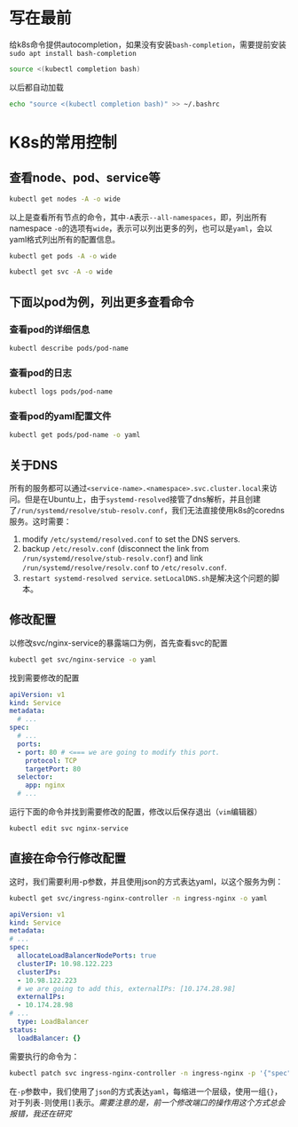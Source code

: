 # 写在最前
给k8s命令提供autocompletion，如果没有安装`bash-completion`，需要提前安装`sudo apt install bash-completion`
```bash
source <(kubectl completion bash)
```
以后都自动加载
```bash
echo "source <(kubectl completion bash)" >> ~/.bashrc
```
# K8s的常用控制
## 查看node、pod、service等
```bash
kubectl get nodes -A -o wide
```
以上是查看所有节点的命令，其中`-A`表示`--all-namespaces`，即，列出所有namespace
`-o`的选项有`wide`，表示可以列出更多的列，也可以是`yaml`，会以yaml格式列出所有的配置信息。
```bash
kubectl get pods -A -o wide
```
```bash
kubectl get svc -A -o wide
```
## 下面以pod为例，列出更多查看命令
### 查看pod的详细信息
```bash
kubectl describe pods/pod-name
```
### 查看pod的日志
```bash
kubectl logs pods/pod-name
```
### 查看pod的yaml配置文件
```bash
kubectl get pods/pod-name -o yaml
```

## 关于DNS
所有的服务都可以通过`<service-name>.<namespace>.svc.cluster.local`来访问。但是在Ubuntu上，由于`systemd-resolved`接管了dns解析，并且创建了`/run/systemd/resolve/stub-resolv.conf`，我们无法直接使用k8s的coredns服务。这时需要：
1. modify `/etc/systemd/resolved.conf` to set the DNS servers.
2. backup `/etc/resolv.conf` (disconnect the link from `/run/systemd/resolve/stub-resolv.conf`) and link `/run/systemd/resolve/resolv.conf` to `/etc/resolv.conf`.
3. `restart systemd-resolved service`.
`setLocalDNS.sh`是解决这个问题的脚本。

## 修改配置
以修改svc/nginx-service的暴露端口为例，首先查看svc的配置
```bash
kubectl get svc/nginx-service -o yaml
```
找到需要修改的配置
```yaml
apiVersion: v1
kind: Service
metadata:
  # ...
spec:
  # ...
  ports:
  - port: 80 # <=== we are going to modify this port. 
    protocol: TCP
    targetPort: 80
  selector:
    app: nginx
  # ...
```
运行下面的命令并找到需要修改的配置，修改以后保存退出（`vim`编辑器）
```bash
kubectl edit svc nginx-service
```

## 直接在命令行修改配置
这时，我们需要利用-p参数，并且使用json的方式表达yaml，以这个服务为例：
```bash
kubectl get svc/ingress-nginx-controller -n ingress-nginx -o yaml
```
```yaml
apiVersion: v1
kind: Service
metadata:
# ...
spec:
  allocateLoadBalancerNodePorts: true
  clusterIP: 10.98.122.223
  clusterIPs:
  - 10.98.122.223
  # we are going to add this, externalIPs: [10.174.28.98]
  externalIPs: 
  - 10.174.28.98 
# ...
  type: LoadBalancer
status:
  loadBalancer: {}
```
需要执行的命令为：
```bash
kubectl patch svc ingress-nginx-controller -n ingress-nginx -p '{"spec": {"type": "LoadBalancer", "externalIPs":["10.174.28.98"]}}'
```
在`-p`参数中，我们使用了`json`的方式表达`yaml`，每缩进一个层级，使用一组`{}`，对于列表`-`则使用`[]`表示。*需要注意的是，前一个修改端口的操作用这个方式总会报错，我还在研究*


